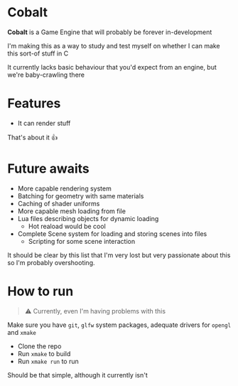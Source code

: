# Cobalt

**Cobalt** is a Game Engine that will probably be forever in-development

I'm making this as a way to study and test myself on whether I can make this sort-of stuff in C

It currently lacks basic behaviour that you'd expect from an engine, but we're baby-crawling there

# Features

- It can render stuff

That's about it :thumbsup:

# Future awaits

- More capable rendering system
- Batching for geometry with same materials
- Caching of shader uniforms 
- More capable mesh loading from file
- Lua files describing objects for dynamic loading
    - Hot reaload would be cool
- Complete Scene system for loading and storing scenes into files
    - Scripting for some scene interaction

It should be clear by this list that I'm very lost but very passionate about this so I'm probably overshooting.

# How to run

> :warning: Currently, even I'm having problems with this

Make sure you have `git`, `glfw` system packages, adequate drivers for `opengl` and `xmake`

- Clone the repo
- Run `xmake` to build
- Run `xmake run` to run

Should be that simple, although it currently isn't